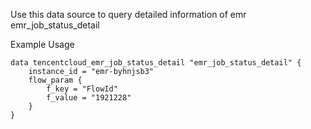Use this data source to query detailed information of emr emr_job_status_detail

Example Usage

```hcl
data tencentcloud_emr_job_status_detail "emr_job_status_detail" {
	instance_id = "emr-byhnjsb3"
	flow_param {
		f_key = "FlowId"
		f_value = "1921228"
	}
}
```
